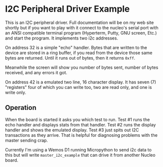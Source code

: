 # I2C Peripheral Driver Example

This is an I2C peripheral driver. Full documentation will be on my web
site shortly but if you want to play with it connect to the nucleo's
serial port with
an ANSI compatible terminal program (Hyperterm, Putty, GNU screen, Etc.)
and start the program. It implements two i2c addresses.

On address 32 is a simple "echo" handler. Bytes that are written to the device
are stored in a ring buffer, if you read from the device those same bytes are
returned. Until it runs out of bytes, then it returns `0xff`.

Meanwhile the screen will show you number of bytes sent, number of bytes
received, and any errors it got.

On address 42 is a emulated two line, 16 character display. It has seven (7)
"registers" four of which you can write too, two are read only, and one is 
write only.

## Operation

When the board is started it asks you which test to run. Test #1 runs the
echo handler and displays stats from that handler. Test #2 runs the display
handler and shows the emulated display. Test #3 just spits out I2C transactions
as they arrive. That is helpful for diagnosing problems with the master sending
crap.

Currently I'm using a Wemos D1 running Micropython to send i2c data to this
but will write  `master_i2c_example` that can drive it from another Nucleo
board. 

